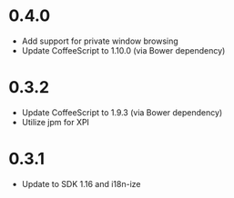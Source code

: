 # 0.4.0
- Add support for private window browsing
- Update CoffeeScript to 1.10.0 (via Bower dependency)

# 0.3.2
- Update CoffeeScript to 1.9.3 (via Bower dependency)
- Utilize jpm for XPI

# 0.3.1
- Update to SDK 1.16 and i18n-ize
